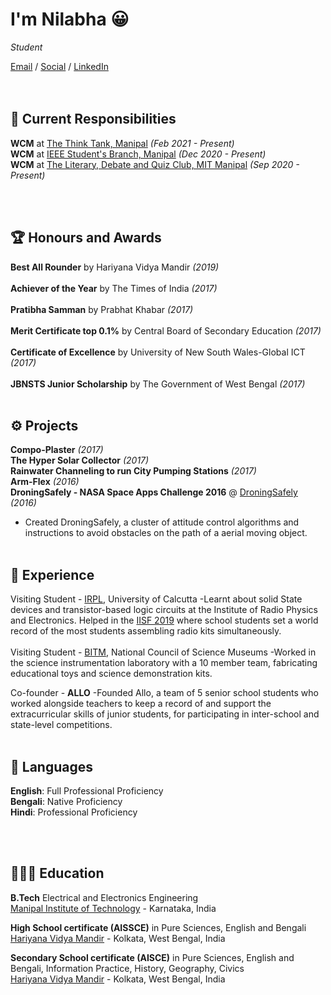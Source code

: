 # I'm Nilabha 😀

_Student_ <br>

[Email](mailto:muntu0908@gmail.com) / [Social](https://www.instagram.com/nilabha_das/) / [LinkedIn](https://www.linkedin.com/in/nilabhadas314/)  
<br><br>

## 👔 Current Responsibilities

**WCM** at [The Think Tank, Manipal](https://www.instagram.com/thethinktankmanipal/) _(Feb 2021 - Present)_ <br>
**WCM** at [IEEE Student's Branch, Manipal](https://www.instagram.com/ieeesbm/?hl=en) _(Dec 2020 - Present)_ <br>
**WCM** at [The Literary, Debate and Quiz Club, MIT Manipal](https://www.instagram.com/ldq_manipal/) _(Sep 2020 - Present)_ <br>



<br><br>


## 🏆 Honours and Awards

**Best All Rounder** by Hariyana Vidya Mandir _(2019)_
<br><br>
**Achiever of the Year** by The Times of India _(2017)_
 <br><br>
 **Pratibha Samman** by Prabhat Khabar _(2017)_
 <br><br>
 **Merit Certificate top 0.1%** by Central Board of Secondary Education _(2017)_
 <br><br>
  **Certificate of Excellence** by University of New South Wales-Global ICT _(2017)_ 
 <br><br>
  **JBNSTS Junior Scholarship** by The Government of West Bengal _(2017)_ 
 <br><br>

## ⚙️ Projects

**Compo-Plaster** _(2017)_ <br>
**The Hyper Solar Collector** _(2017)_ <br>
**Rainwater Channeling to run City Pumping Stations** _(2017)_ <br>
**Arm-Flex** _(2016)_ <br>
**DroningSafely - NASA Space Apps Challenge 2016** @ [DroningSafely](https://2016.spaceappschallenge.org/challenges/aero/dont-crash-my-drone/projects/droningsafely) _(2016)_ 
 - Created DroningSafely, a cluster of attitude control algorithms and instructions to avoid obstacles on the path of a aerial moving object.
<br><br>

## 💼 Experience

Visiting Student - [IRPL](https://www.irpel.org/), University of Calcutta
-Learnt about solid State devices and transistor-based logic circuits at the Institute of Radio Physics and Electronics. Helped in the [IISF 2019](https://www.indiatoday.in/education-today/news/story/kolkata-students-create-guinness-world-record-of-most-students-assembling-radio-kits-1616970-2019-11-08) where school students set a world record of the most students assembling radio kits simultaneously.
<br><br>
Visiting Student - [BITM](https://bitm.gov.in/), National Council of Science Museums
-Worked in the science instrumentation laboratory with a 10 member team, fabricating educational toys and science demonstration kits.

Co-founder - **ALLO** 
-Founded Allo, a team of 5 senior school students who worked alongside teachers to keep a record of and support the extracurricular skills of junior students, for participating in inter-school and state-level competitions.
<br><br>

## 💬 Languages

**English**: Full Professional Proficiency <br>
**Bengali**: Native Proficiency <br>
**Hindi**: Professional Proficiency

<br><br>

## 👩🏼‍🎓 Education

**B.Tech** Electrical and Electronics Engineering<br>
[Manipal Institute of Technology](https://manipal.edu/mit.html) - Karnataka, India 


**High School certificate (AISSCE)** in Pure Sciences, English and Bengali<br>
[Hariyana Vidya Mandir](https://www.hariyanavidyamandir.org/) - Kolkata, West Bengal, India 

**Secondary School certificate (AISCE)** in Pure Sciences, English and Bengali, Information Practice, History, Geography, Civics<br>
[Hariyana Vidya Mandir](https://www.hariyanavidyamandir.org/) - Kolkata, West Bengal, India 


